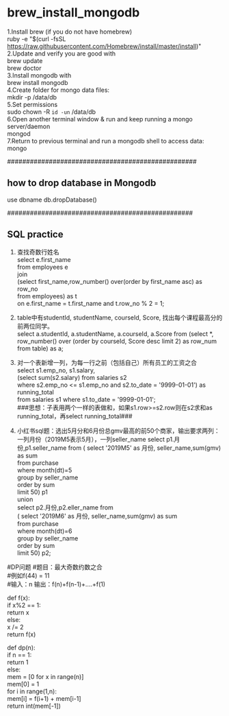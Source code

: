 # brew_install_mongodb

1.Install brew (if you do not have homebrew)                       
ruby -e "$(curl -fsSL https://raw.githubusercontent.com/Homebrew/install/master/install)"            
2.Update and verify you are good with               
brew update             
brew doctor              
3.Install mongodb with               
brew install mongodb                   
4.Create folder for mongo data files:              
mkdir -p /data/db                
5.Set permissions                      
sudo chown -R `id -un` /data/db                  
6.Open another terminal window & run and keep running a mongo server/daemon     
mongod      
7.Return to previous terminal and run a mongodb shell to access data:       
mongo   


##################################################
## how to drop database in Mongodb
use dbname
db.dropDatabase()

#################################################
## SQL practice
1. 查找奇数行姓名        
select e.first_name     
from employees e        
join        
(select first_name,row_number() over(order by first_name asc) as row_no           
from employees) as t          
on e.first_name = t.first_name and t.row_no % 2 = 1;          

2. table中有studentId, studentName, courseId, Score, 找出每个课程最高分的前两位同学。       
select a.studentId, a.studentName, a.courseId, a.Score
from (select *, row_number() over (order by courseId, Score desc limit 2) as row_num from table) as a;

3. 对一个表新增一列，为每一行之前（包括自己）所有员工的工资之合               
select s1.emp_no, s1.salary,            
(select sum(s2.salary) from salaries s2           
where s2.emp_no <= s1.emp_no and s2.to_date = '9999-01-01') as running_total        
from salaries s1 where s1.to_date = '9999-01-01';         
###思想：子表用两个一样的表做和，如果s1.row>=s2.row则在s2求和as running_total，再select running_total###


4. 小红书sql题：选出5月分和6月份总gmv最高的前50个商家，输出要求两列：一列月份（2019M5表示5月），一列seller_name
select p1.月份,p1.seller_name from ( select '2019M5' as 月份, seller_name,sum(gmv) as sum       
from purchase       
where month(dt)=5           
group by seller_name          
order by sum          
limit 50) p1          
union               
select p2.月份,p2.eller_name from             
( select '2019M6' as 月份, seller_name,sum(gmv) as sum                
from purchase             
where month(dt)=6               
group by seller_name              
order by sum              
limit 50) p2;            

#DP问题
#题目：最大奇数约数之合          
#例如f(44) = 11           
#输入：n  输出：f(n)+f(n-1)+....+f(1)               

def f(x):                   
    if x%2 == 1:                    
        return x                        
    else:                           
        x /= 2                            
        return f(x)                         
                
def dp(n):                          
    if n == 1:                      
        return 1                        
    else:                             
        mem = [0 for x in range(n)]                           
        mem[0] = 1                            
        for i in range(1,n):                          
            mem[i] = f(i+1) + mem[i-1]                            
    return int(mem[-1])                             
        



